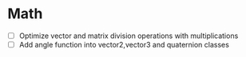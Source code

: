 # Math
- [ ] Optimize vector and matrix division operations with multiplications
- [ ] Add angle function into vector2,vector3 and quaternion classes
